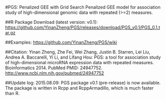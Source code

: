 #PGS: Penalized GEE with Grid Search
Penalized GEE model for association study of high-dimensional genomic data with repeated (>=2) measures. 

##R Package Download (latest version: v0.1):
https://github.com/YinanZheng/PGS/releases/download/PGS_v0.1/PGS_0.1.tar.gz

##Examples:
https://github.com/YinanZheng/PGS/wiki

##Citation:
Yinan Zheng, Zhe Fei, Wei Zhang, Justin B. Starren, Lei Liu, Andrea A. Baccarelli,
Yi Li, and Lifang Hou: PGS: a tool for association study of high-dimensional microRNA expression data with repeated measures. Bioinformatics 2014. PubMed PMID: 24947752.
http://www.ncbi.nlm.nih.gov/pubmed/24947752

##Update log:
2015.08.09: PGS package v0.1 (pre-release) is now available. The package is written in Rcpp and RcppArmadillo, which is much faster than R.




